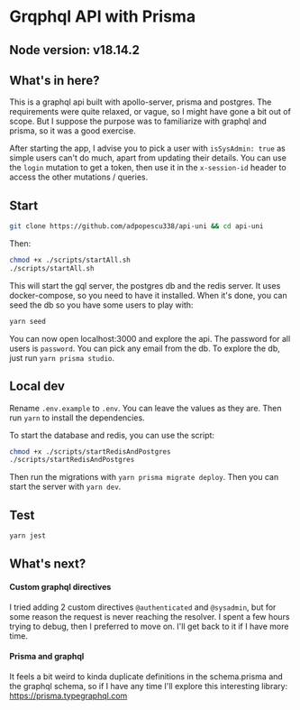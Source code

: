 # Grqphql API with Prisma

## Node version: v18.14.2

## What's in here?

This is a graphql api built with apollo-server, prisma and postgres.
The requirements were quite relaxed, or vague, so I might have gone a bit out of scope. But I suppose the purpose was to familiarize with graphql and prisma, so it was a good exercise.

After starting the app, I advise you to pick a user with `isSysAdmin: true` as simple users can't do much, apart from updating their details.
You can use the `login` mutation to get a token, then use it in the `x-session-id` header to access the other mutations / queries.

## Start

```bash
git clone https://github.com/adpopescu338/api-uni && cd api-uni
```

Then:

```bash
chmod +x ./scripts/startAll.sh
./scripts/startAll.sh
```

This will start the gql server, the postgres db and the redis server.
It uses docker-compose, so you need to have it installed.
When it's done, you can seed the db so you have some users to play with:

```bash
yarn seed
```

You can now open localhost:3000 and explore the api.
The password for all users is `password`.
You can pick any email from the db.
To explore the db, just run `yarn prisma studio`.

## Local dev

Rename `.env.example` to `.env`. You can leave the values as they are.
Then run `yarn` to install the dependencies.

To start the database and redis, you can use the script:

```bash
chmod +x ./scripts/startRedisAndPostgres
./scripts/startRedisAndPostgres
```
Then run the migrations with `yarn prisma migrate deploy`.
Then you can start the server with `yarn dev`.

## Test

```bash
yarn jest
```

## What's next?

#### Custom graphql directives

I tried adding 2 custom directives `@authenticated` and `@sysadmin`, but for some reason the request is never reaching the resolver. I spent a few hours trying to debug, then I preferred to move on. I'll get back to it if I have more time.

#### Prisma and graphql

It feels a bit weird to kinda duplicate definitions in the schema.prisma and the graphql schema, so if I have any time I'll explore this interesting library: https://prisma.typegraphql.com
